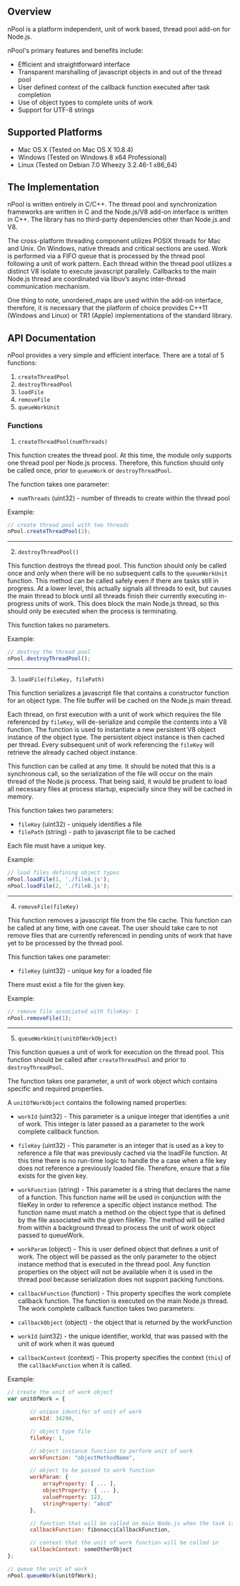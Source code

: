 ## Overview ##

nPool is a platform independent, unit of work based, thread pool add-on for Node.js.

nPool's primary features and benefits include:

 * Efficient and straightforward interface
 * Transparent marshalling of javascript objects in and out of the thread pool
 * User defined context of the callback function executed after task completion
 * Use of object types to complete units of work
 * Support for UTF-8 strings

## Supported Platforms ##

 * Mac OS X (Tested on Mac OS X 10.8.4)  
 * Windows (Tested on Windows 8 x64 Professional)  
 * Linux (Tested on Debian 7.0 Wheezy 3.2.46-1 x86_64)

## The Implementation ##

nPool is written entirely in C/C++.  The thread pool and synchronization frameworks are written in C and the Node.js/V8 add-on interface is written in C++.  The library has no third-party dependencies other than Node.js and V8.

The cross-platform threading component utilizes POSIX threads for Mac and Unix.  On Windows, native threads and critical sections are used.  Work is performed via a FIFO queue that is processed by the thread pool following a unit of work pattern.  Each thread within the thread pool utilizes a distinct V8 isolate to execute javascript parallely.  Callbacks to the main Node.js thread are coordinated via libuv’s async inter-thread communication mechanism.

One thing to note, unordered_maps are used within the add-on interface, therefore, it is necessary that the platform of choice provides C++11 (Windows and Linux) or TR1 (Apple) implementations of the standard library.

## API Documentation ##

nPool provides a very simple and efficient interface.  There are a total of 5 functions:

1. `createThreadPool`
2. `destroyThreadPool`
3. `loadFile`
4. `removeFile`
5. `queueWorkUnit`

### Functions

1. `createThreadPool(numThreads)`
 
 This function creates the thread pool.  At this time, the module only supports one thread pool per Node.js process.  Therefore, this function should only be called once, prior to `queueWork` or `destroyThreadPool`.

 The function takes one parameter:

 * `numThreads` (uint32) - number of threads to create within the thread pool

 Example:

 ```javascript
// create thread pool with two threads
nPool.createThreadPool(2);
```

---

2. `destroyThreadPool()`

 This function destroys the thread pool.  This function should only be called once and only when there will be no subsequent calls to the `queueWorkUnit` function.  This method can be called safely even if there are tasks still in progress.  At a lower level, this actually signals all threads to exit, but causes the main thread to block until all threads finish their currently executing in-progress units of work.  This does block the main Node.js thread, so this should only be executed when the process is terminating.

 This function takes no parameters.

 Example:

 ```javascript
// destroy the thread pool
nPool.destroyThreadPool();
```

---

3. `loadFile(fileKey, filePath)`

 This function serializes a javascript file that contains a constructor function for an object type.  The file buffer will be cached on the Node.js main thread.

 Each thread, on first execution with a unit of work which requires the file referenced by `fileKey`, will de-serialize and compile the contents into a V8 function. The function is used to instantiate a new persistent V8 object instance of the object type.  The persistent object instance is then cached per thread.  Every subsequent unit of work referencing the `fileKey` will retrieve the already cached object instance.

 This function can be called at any time.  It should be noted that this is a synchronous call, so the serialization of the file will occur on the main thread of the Node.js process.  That being said, it would be prudent to load all necessary files at process startup, especially since they will be cached in memory.

 This function takes two parameters:

 * `fileKey` (uint32) - uniquely identifies a file
 * `filePath` (string) - path to javascript file to be cached

 Each file must have a unique key.

 Example:

 ```javascript
// load files defining object types
nPool.loadFile(1, './fileA.js');
nPool.loadFile(2, './fileB.js');
```

---

4. `removeFile(fileKey)`

 This function removes a javascript file from the file cache.  This function can be called at any time, with one caveat.  The user should take care to not remove files that are currently referenced in pending units of work that have yet to be processed by the thread pool.

 This function takes one parameter:

 * `fileKey` (uint32) - unique key for a loaded file

 There must exist a file for the given key.

 Example:

 ```javascript
// remove file associated with fileKey: 1
nPool.removeFile(1);
```

---

5. `queueWorkUnit(unitOfWorkObject)`

 This function queues a unit of work for execution on the thread pool.  This function should be called after `createThreadPool` and prior to `destroyThreadPool`.

 The function takes one parameter, a unit of work object which contains specific and required properties.

 A `unitOfWorkObject` contains the following named properties:

 * `workId` (uint32) - This parameter is a unique integer that identifies a unit of work.  This integer is later passed as a parameter to the work complete callback function.

 * `fileKey` (uint32) - This parameter is an integer that is used as a key to reference a file that was previously cached via the loadFile function.  At this time there is no run-time logic to handle the a case when a file key does not reference a previously loaded file.  Therefore, ensure that a file exists for the given key.

 * `workFunction` (string) - This parameter is a string that declares the name of a function.  This function name will be used in conjunction with the fileKey in order to reference a specific object instance method.   The function name must match a method on the object type that is defined by the file associated with the given fileKey.  The method will be called from within a background thread to process the unit of work object passed to queueWork.

 * `workParam` (object) - This is user defined object that defines a unit of work.  The object will be passed as the only parameter to the object instance method that is executed in the thread pool.  Any function properties on the object will not be available when it is used in the thread pool because serialization does not support packing functions.

 * `callbackFunction` (function) - This property specifies the work complete callback function.  The function is executed on the main Node.js thread.
The work complete callback function takes two parameters:
  * `callbackObject` (object) - the object that is returned by the workFunction
  * `workId` (uint32) -  the unique identifier, workId, that was passed with the unit of work when it was queued

 * `callbackContext` (context) - This property specifies the context (`this`) of the `callbackFunction` when it is called.

 Example:

 ```js
// create the unit of work object
var unitOfWork = {

		// unique identifer of unit of work
		workId: 34290,

		// object type file
		fileKey: 1,

		// object instance function to perform unit of work
		workFunction: "objectMethodName",

		// object to be passed to work function
		workParam: {
			arrayProperty: [ ... ],
			objectProperty: { ... },
			valueProperty: 123,
			stringProperty: "abcd"
		},

		// function that will be called on main Node.js when the task is complete
		callbackFunction: fibonacciCallbackFunction,

		// context that the unit of work function will be called in
		callbackContext: someOtherObject
};
```
```js
// queue the unit of work
nPool.queueWork(unitOfWork);
```